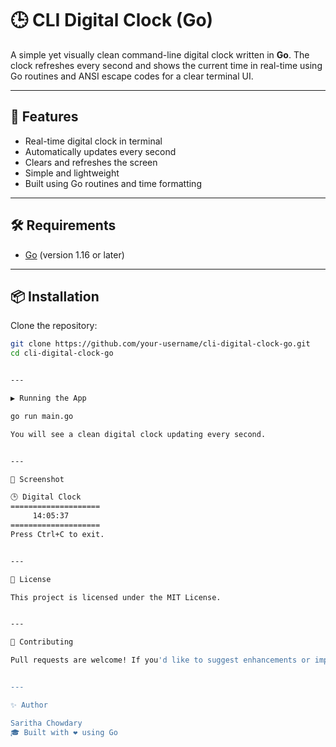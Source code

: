 
# 🕒 CLI Digital Clock (Go)

A simple yet visually clean command-line digital clock written in **Go**. The clock refreshes every second and shows the current time in real-time using Go routines and ANSI escape codes for a clear terminal UI.

---

## 🚀 Features

- Real-time digital clock in terminal
- Automatically updates every second
- Clears and refreshes the screen
- Simple and lightweight
- Built using Go routines and time formatting

---

## 🛠️ Requirements

- [Go](https://golang.org/dl/) (version 1.16 or later)

---

## 📦 Installation

Clone the repository:

```bash
git clone https://github.com/your-username/cli-digital-clock-go.git
cd cli-digital-clock-go


---

▶️ Running the App

go run main.go

You will see a clean digital clock updating every second.


---

📸 Screenshot

🕒 Digital Clock
====================
     14:05:37
====================
Press Ctrl+C to exit.


---

📄 License

This project is licensed under the MIT License.


---

🙌 Contributing

Pull requests are welcome! If you'd like to suggest enhancements or improvements, feel free to open an issue.


---

✨ Author

Saritha Chowdary
🎓 Built with ❤️ using Go
